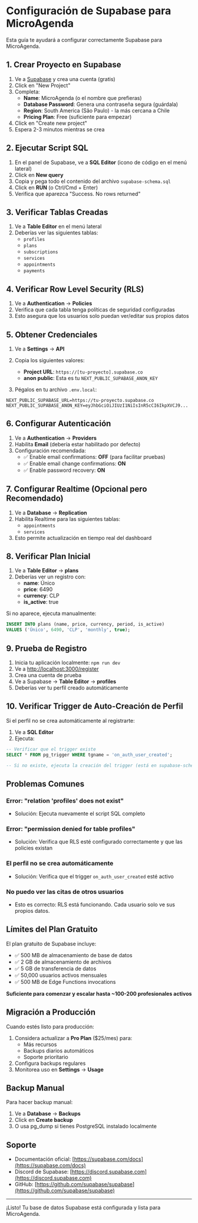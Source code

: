 # Configuración de Supabase para MicroAgenda

Esta guía te ayudará a configurar correctamente Supabase para MicroAgenda.

## 1. Crear Proyecto en Supabase

1. Ve a [Supabase](https://supabase.com) y crea una cuenta (gratis)
2. Click en "New Project"
3. Completa:
   - **Name**: MicroAgenda (o el nombre que prefieras)
   - **Database Password**: Genera una contraseña segura (guárdala)
   - **Region**: South America (São Paulo) - la más cercana a Chile
   - **Pricing Plan**: Free (suficiente para empezar)
4. Click en "Create new project"
5. Espera 2-3 minutos mientras se crea

## 2. Ejecutar Script SQL

1. En el panel de Supabase, ve a **SQL Editor** (icono de código en el menú lateral)
2. Click en **New query**
3. Copia y pega todo el contenido del archivo `supabase-schema.sql`
4. Click en **RUN** (o Ctrl/Cmd + Enter)
5. Verifica que aparezca "Success. No rows returned"

## 3. Verificar Tablas Creadas

1. Ve a **Table Editor** en el menú lateral
2. Deberías ver las siguientes tablas:
   - `profiles`
   - `plans`
   - `subscriptions`
   - `services`
   - `appointments`
   - `payments`

## 4. Verificar Row Level Security (RLS)

1. Ve a **Authentication** → **Policies**
2. Verifica que cada tabla tenga políticas de seguridad configuradas
3. Esto asegura que los usuarios solo puedan ver/editar sus propios datos

## 5. Obtener Credenciales

1. Ve a **Settings** → **API**
2. Copia los siguientes valores:

   - **Project URL**: `https://[tu-proyecto].supabase.co`
   - **anon public**: Esta es tu `NEXT_PUBLIC_SUPABASE_ANON_KEY`

3. Pégalos en tu archivo `.env.local`:

```env
NEXT_PUBLIC_SUPABASE_URL=https://tu-proyecto.supabase.co
NEXT_PUBLIC_SUPABASE_ANON_KEY=eyJhbGciOiJIUzI1NiIsInR5cCI6IkpXVCJ9...
```

## 6. Configurar Autenticación

1. Ve a **Authentication** → **Providers**
2. Habilita **Email** (debería estar habilitado por defecto)
3. Configuración recomendada:
   - ✅ Enable email confirmations: **OFF** (para facilitar pruebas)
   - ✅ Enable email change confirmations: **ON**
   - ✅ Enable password recovery: **ON**

## 7. Configurar Realtime (Opcional pero Recomendado)

1. Ve a **Database** → **Replication**
2. Habilita Realtime para las siguientes tablas:
   - `appointments`
   - `services`
3. Esto permite actualización en tiempo real del dashboard

## 8. Verificar Plan Inicial

1. Ve a **Table Editor** → **plans**
2. Deberías ver un registro con:
   - **name**: Único
   - **price**: 6490
   - **currency**: CLP
   - **is_active**: true

Si no aparece, ejecuta manualmente:

```sql
INSERT INTO plans (name, price, currency, period, is_active)
VALUES ('Único', 6490, 'CLP', 'monthly', true);
```

## 9. Prueba de Registro

1. Inicia tu aplicación localmente: `npm run dev`
2. Ve a [http://localhost:3000/register](http://localhost:3000/register)
3. Crea una cuenta de prueba
4. Ve a Supabase → **Table Editor** → **profiles**
5. Deberías ver tu perfil creado automáticamente

## 10. Verificar Trigger de Auto-Creación de Perfil

Si el perfil no se crea automáticamente al registrarte:

1. Ve a **SQL Editor**
2. Ejecuta:

```sql
-- Verificar que el trigger existe
SELECT * FROM pg_trigger WHERE tgname = 'on_auth_user_created';

-- Si no existe, ejecuta la creación del trigger (está en supabase-schema.sql)
```

## Problemas Comunes

### Error: "relation 'profiles' does not exist"

- Solución: Ejecuta nuevamente el script SQL completo

### Error: "permission denied for table profiles"

- Solución: Verifica que RLS esté configurado correctamente y que las policies existan

### El perfil no se crea automáticamente

- Solución: Verifica que el trigger `on_auth_user_created` esté activo

### No puedo ver las citas de otros usuarios

- Esto es correcto: RLS está funcionando. Cada usuario solo ve sus propios datos.

## Límites del Plan Gratuito

El plan gratuito de Supabase incluye:

- ✅ 500 MB de almacenamiento de base de datos
- ✅ 2 GB de almacenamiento de archivos
- ✅ 5 GB de transferencia de datos
- ✅ 50,000 usuarios activos mensuales
- ✅ 500 MB de Edge Functions invocations

**Suficiente para comenzar y escalar hasta ~100-200 profesionales activos**

## Migración a Producción

Cuando estés listo para producción:

1. Considera actualizar a **Pro Plan** ($25/mes) para:
   - Más recursos
   - Backups diarios automáticos
   - Soporte prioritario
2. Configura backups regulares
3. Monitorea uso en **Settings** → **Usage**

## Backup Manual

Para hacer backup manual:

1. Ve a **Database** → **Backups**
2. Click en **Create backup**
3. O usa pg_dump si tienes PostgreSQL instalado localmente

## Soporte

- Documentación oficial: [https://supabase.com/docs](https://supabase.com/docs)
- Discord de Supabase: [https://discord.supabase.com](https://discord.supabase.com)
- GitHub: [https://github.com/supabase/supabase](https://github.com/supabase/supabase)

---

¡Listo! Tu base de datos Supabase está configurada y lista para MicroAgenda.
